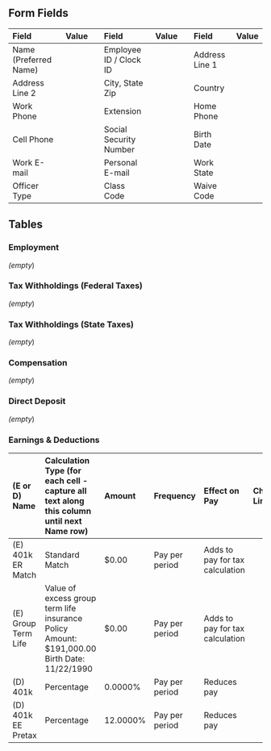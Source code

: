 ## Form Fields
| Field                 | Value   |     | Field                  | Value    |      | Field          | Value     |
|:----------------------|:--------|:----|:-----------------------|:---------|:-----|:---------------|:----------|
| Name (Preferred Name) |         |     | Employee ID / Clock ID |          |      | Address Line 1 |           |
| Address Line 2        |         |     | City, State Zip        |          |      | Country        |           |
| Work Phone            |         |     | Extension              |          |      | Home Phone     |           |
| Cell Phone            |         |     | Social Security Number |          |      | Birth Date     |           |
| Work E-mail           |         |     | Personal E-mail        |          |      | Work State     |           |
| Officer Type          |         |     | Class Code             |          |      | Waive Code     |           |

## Tables

### Employment
_(empty_)

### Tax Withholdings (Federal Taxes)
_(empty_)

### Tax Withholdings (State Taxes)
_(empty_)

### Compensation
_(empty_)

### Direct Deposit
_(empty_)

### Earnings & Deductions
| (E or D) Name       | Calculation Type (for each cell - capture all text along this column until next Name row)   | Amount   | Frequency      | Effect on Pay                   | Check Limit   | Bank Account   |
|:--------------------|:--------------------------------------------------------------------------------------------|:---------|:---------------|:--------------------------------|:--------------|:---------------|
| (E) 401k ER Match   | Standard Match                                                                              | $0.00    | Pay per period | Adds to pay for tax calculation |               |                |
| (E) Group Term Life | Value of excess group term life insurance Policy Amount: $191,000.00 Birth Date: 11/22/1990 | $0.00    | Pay per period | Adds to pay for tax calculation |               |                |
| (D) 401k            | Percentage                                                                                  | 0.0000%  | Pay per period | Reduces pay                     |               |                |
| (D) 401k EE Pretax  | Percentage                                                                                  | 12.0000% | Pay per period | Reduces pay                     |               |                |